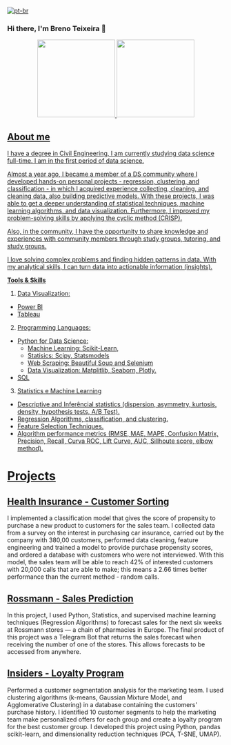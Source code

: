 [![pt-br](https://img.shields.io/badge/lang-pt--br-green.svg)](https://github.com/BrenoTeixeira/BrenoTeixeira/blob/main/README.pt.md)

### Hi there, I'm Breno Teixeira 👋
<div align="center">
<a href="https://github.com/BrenoTeixeira">
<img height="180em" src="https://github-readme-stats.vercel.app/api?username=BrenoTeixeira&show_icons=true&theme=gruvbox"
/>
<img  height="180em"                                   
src="https://github-readme-stats.vercel.app/api/top-langs/?username=BrenoTeixeira&theme=gruvbox&layout=compact"
/>                      
</div>


## About me
I have a degree in Civil Engineering, I am currently studying data science full-time. I am in the first period of data science.


Almost a year ago, I became a member of a DS community where I developed hands-on personal projects - regression, clustering, and classification - in which I acquired experience collecting, cleaning, and cleaning data, also building predictive models. With these projects, I was able to get a deeper understanding of statistical techniques, machine learning algorithms, and data visualization. Furthermore, I improved my problem-solving skills by applying the cyclic method (CRISP).

Also, in the community, I have the opportunity to share knowledge and experiences with community members through study groups, tutoring, and study groups.

I love solving complex problems and finding hidden patterns in data. With my analytical skills, I can turn data into actionable information (insights).

**Tools & Skills**

1. Data Visualization:
  - Power BI
  - Tableau
    
2. Programming Languages:
  - Python for Data Science:
    - Machine Learning: Scikit-Learn,
    - Statisics: Scipy, Statsmodels
    - Web Scraping: Beautiful Soup and Selenium
    - Data Visualization: Matplitlib, Seaborn, Plotly.
  - SQL
    
3. Statistics e Machine Learning
  - Descriptive and Inferêncial statistics (dispersion, asymmetry, kurtosis, density, hypothesis tests, A/B Test).
  - Regression Algorithms, classification, and clustering.
  - Feature Selection Techniques.
  - Algorithm performance metrics (RMSE, MAE, MAPE, Confusion Matrix, Precision, Recall, Curva ROC, Lift Curve, AUC, Sillhoute score, elbow method).


# Projects

## [Health Insurance - Customer Sorting](https://github.com/BrenoTeixeira/health_insurance_ranking)

I implemented a classification model that gives the score of propensity to purchase a new product to customers for the sales team. I collected data from a survey on the interest in purchasing car insurance, carried out by the company with 380,00 customers, performed data cleaning, feature engineering and trained a model to provide purchase propensity scores, and ordered a database with customers who were not interviewed. With this model, the sales team will be able to reach 42% of interested customers with 20,000 calls that are able to make; this means a 2.66 times better performance than the current method - random calls.


## [Rossmann - Sales Prediction](https://github.com/BrenoTeixeira/rossman-sales-prediction-project)

In this project, I used Python, Statistics, and supervised machine learning techniques (Regression Algorithms) to forecast sales for the next six weeks at Rossmann stores — a chain of pharmacies in Europe. The final product of this project was a Telegram Bot that returns the sales forecast when receiving the number of one of the stores. This allows forecasts to be accessed from anywhere.

## [Insiders - Loyalty Program](https://github.com/BrenoTeixeira/insider_fidelity_program)

Performed a customer segmentation analysis for the marketing team. I used clustering algorithms (k-means, Gaussian Mixture Model, and Agglomerative Clustering) in a database containing the customers' purchase history. I identified 10 customer segments to help the marketing team make personalized offers for each group and create a loyalty program for the best customer group. I developed this project using Python, pandas scikit-learn, and dimensionality reduction techniques (PCA, T-SNE, UMAP).
